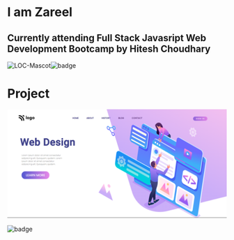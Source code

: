 # I am Zareel

## Currently attending Full Stack Javasript Web Development Bootcamp by Hitesh Choudhary

![LOC-Mascot](https://learncodeonline.in/mascot.png)![badge](https://img.shields.io/badge/LearnCodeOnline-iNeuron-green)

# Project

![Project08](./images/Project08.png)

![badge](https://img.shields.io/badge/HTML-CSS-green)

